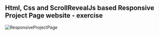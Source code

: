 Html, Css and ScrollRevealJs based Responsive Project Page website - exercise
---

![ResponsiveProjectPage](https://github.com/r4nd3l/ResponsiveProjectPage/blob/master/img/sample.gif)
